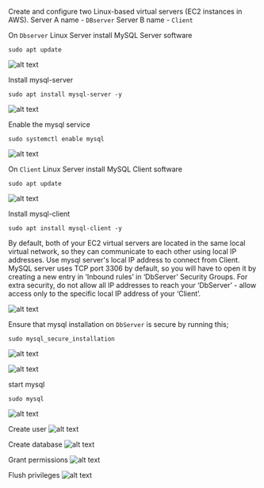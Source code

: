 Create and configure two Linux-based virtual servers (EC2 instances in AWS).
Server A name - `DBserver`
Server B name - `Client`

On `Dbserver` Linux Server install MySQL Server software

`sudo apt update`

![alt text](image1.jpg)

Install mysql-server

`sudo apt install mysql-server -y`

![alt text](image2.jpg)

Enable the mysql service

`sudo systemctl enable mysql`

![alt text](image3.jpg)


On `Client` Linux Server install MySQL Client software

`sudo apt update`

![alt text](image4.jpg)

Install mysql-client

`sudo apt install mysql-client -y`

By default, both of your EC2 virtual servers are located in the same local virtual network, so they can communicate to each other using local IP addresses. Use mysql server's local IP address to connect from Client. MySQL server uses TCP port 3306 by default, so you will have to open it by creating a new entry in ‘Inbound rules’ in ‘DbServer’ Security Groups. For extra security, do not allow all IP addresses to reach your ‘DbServer’ - allow access only to the specific local IP address of your ‘Client’.

![alt text](image5.jpg)

Ensure  that mysql installation on `DbServer` is secure by running this;

`sudo mysql_secure_installation`

![alt text](image6.jpg)

![alt text](image7.jpg)

start mysql 

`sudo mysql`

![alt text](image8.jpg)

Create user
![alt text](image9.jpg)

Create database
![alt text](image10.jpg)

Grant permissions
![alt text](image11.jpg)

Flush privileges
![alt text](image12.jpg)